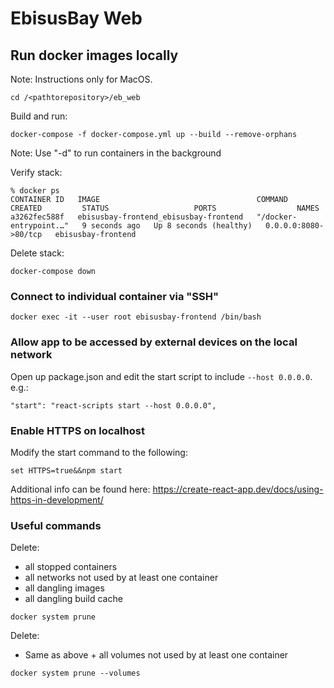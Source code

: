 # EbisusBay Web

## Run docker images locally
Note: Instructions only for MacOS.

```
cd /<pathtorepository>/eb_web
```

Build and run:
```
docker-compose -f docker-compose.yml up --build --remove-orphans
```

Note: Use "-d" to run containers in the background

Verify stack:
```
% docker ps
CONTAINER ID   IMAGE                                   COMMAND                  CREATED         STATUS                   PORTS                  NAMES
a3262fec588f   ebisusbay-frontend_ebisusbay-frontend   "/docker-entrypoint.…"   9 seconds ago   Up 8 seconds (healthy)   0.0.0.0:8080->80/tcp   ebisusbay-frontend
```

Delete stack:
```
docker-compose down
```

### Connect to individual container via "SSH"
```
docker exec -it --user root ebisusbay-frontend /bin/bash
```

### Allow app to be accessed by external devices on the local network
Open up package.json and edit the start script to include `--host 0.0.0.0`. e.g.:
```
"start": "react-scripts start --host 0.0.0.0",
```

### Enable HTTPS on localhost
Modify the start command to the following:
```
set HTTPS=true&&npm start
```
Additional info can be found here: https://create-react-app.dev/docs/using-https-in-development/

### Useful commands
Delete:
  - all stopped containers
  - all networks not used by at least one container
  - all dangling images
  - all dangling build cache
```
docker system prune
```

Delete:
  - Same as above + all volumes not used by at least one container
```
docker system prune --volumes
```
